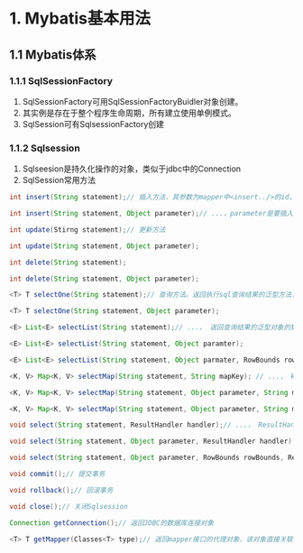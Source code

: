 # **1. Mybatis基本用法**

## **1.1 Mybatis体系**

### **1.1.1 SqlSessionFactory**

1. SqlSessionFactory可用SqlSessionFactoryBuidler对象创建。
2. 其实例是存在于整个程序生命周期，所有建立使用单例模式。
3. SqlSession可有SqlsessionFactory创建

### **1.1.2 Sqlsession**

1. Sqlseesion是持久化操作的对象，类似于jdbc中的Connection
1. SqlSession常用方法
```java
int insert(String statement);// 插入方法，其参数为mapper中<insert../>的id，返回所影响的行数。

int insert(String statement, Object parameter);// ...，parameter是要插入的参数，同时是Object或Map

int update(Stirng statement);// 更新方法

int update(String statement, Object parameter);

int delete(String statement);

int delete(String statement, Object parameter);

<T> T selectOne(String statement);// 查询方法。返回执行sql查询结果的泛型方法， 通常查询结果为一条时才使用

<T> T selectOne(String statement, Object parameter);

<E> List<E> selectList(String statement);// ...， 返回查询结果的泛型对象的集合

<E> List<E> selectList(String statement, Object paramter);

<E> List<E> selectList(String statement, Object parmater, RowBounds rowBounds);// ...， RowBounds对象用于分页，属性：offset指查询页数；limit指当前页显示多少条数据。

<K, V> Map<K, V> selectMap(String statement, String mapKey); // ...， keyMap是返回数据中一个列名。结果会被封装称一个Map， key为参数mapKey, value为封装对象。

<K, V> Map<K, V> selectMap(String statement, Object parameter, String mapKey);

<K, V> Map<K, V> selectMap(String statement, Object parameter, String mapKey, RowBounds rowBounds);

void select(String statement, ResultHandler handler);// ...， ResultHandler用来处理查询返回的复杂结果集，长用于多表查询

void select(String statement, Object parameter, ResultHandler handler);

void select(String statement, Object parameter, RowBounds rowBounds, ResultHandler handler);

void commit();// 提交事务

void rollback();// 回滚事务

void close();// 关闭Sqlsession

Connection getConnection();// 返回JDBC的数据库连接对象

<T> T getMapper(Classes<T> type);// 返回mapper接口的代理对象，该对象直接关联了SqlSession， 可以直接通过该对象调用方法操作数据库， type为Mapper接口类型。

```
